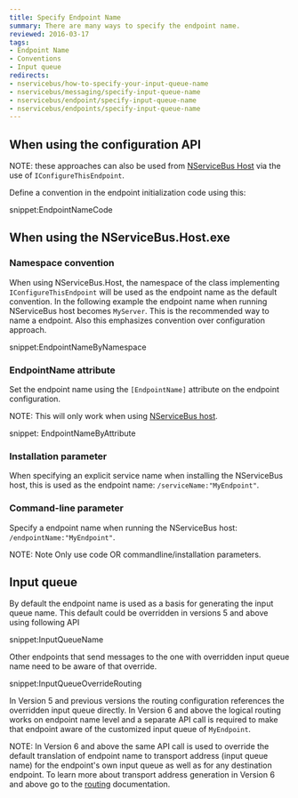 ```yaml
---
title: Specify Endpoint Name
summary: There are many ways to specify the endpoint name.
reviewed: 2016-03-17
tags:
- Endpoint Name
- Conventions
- Input queue
redirects:
- nservicebus/how-to-specify-your-input-queue-name
- nservicebus/messaging/specify-input-queue-name
- nservicebus/endpoint/specify-input-queue-name
- nservicebus/endpoints/specify-input-queue-name
---
```



## When using the configuration API

NOTE: these approaches can also be used from [NServiceBus Host](/nservicebus/hosting/nservicebus-host/) via the use of `IConfigureThisEndpoint`.

Define a convention in the endpoint initialization code using this:

snippet:EndpointNameCode


## When using the NServiceBus.Host.exe 


### Namespace convention

When using NServiceBus.Host, the namespace of the class implementing `IConfigureThisEndpoint` will be used as the endpoint name as the default convention. In the following example the endpoint name when running NServiceBus host becomes `MyServer`. This is the recommended way to name a endpoint. Also this emphasizes convention over configuration approach.

snippet:EndpointNameByNamespace


### EndpointName attribute

Set the endpoint name using the `[EndpointName]` attribute on the endpoint configuration.

NOTE: This will only work when using [NServiceBus host](/nservicebus/hosting/nservicebus-host/).

snippet: EndpointNameByAttribute


### Installation parameter

When specifying an explicit service name when installing the NServiceBus host, this is used as the endpoint name: `/serviceName:"MyEndpoint"`.


### Command-line parameter

Specify a endpoint name when running the NServiceBus host: `/endpointName:"MyEndpoint"`.

NOTE: Note Only use code OR commandline/installation parameters.

## Input queue

By default the endpoint name is used as a basis for generating the input queue name. This default could be overridden in versions 5 and above using following API

snippet:InputQueueName

Other endpoints that send messages to the one with overridden input queue name need to be aware of that override.

snippet:InputQueueOverrideRouting

In Version 5 and previous versions the routing configuration references the overridden input queue directly. In Version 6 and above the logical routing works on endpoint name level and a separate API call is required to make that endpoint aware of the customized input queue of `MyEndpoint`.

NOTE: In Version 6 and above the same API call is used to override the default translation of endpoint name to transport address (input queue name) for the endpoint's own input queue as well as for any destination endpoint. To learn more about transport address generation in Version 6 and above go to the [routing](/nservicebus/messaging/routing.md) documentation.